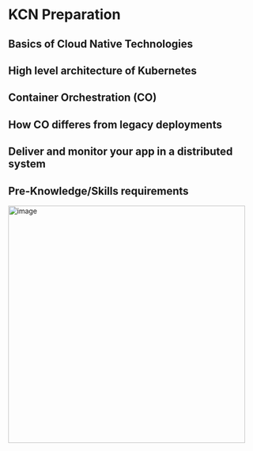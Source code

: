 # KCN Preparation 

## Basics of Cloud Native Technologies
## High level architecture of Kubernetes
## Container Orchestration (CO)
## How CO differes from legacy deployments 
## Deliver and monitor your app in a distributed system

## Pre-Knowledge/Skills requirements


<img width="479" alt="image" src="https://user-images.githubusercontent.com/24993672/210115793-3dfc5f75-37d3-458a-85c9-c4f64dd89e9f.png">
